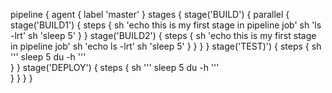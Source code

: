 pipeline {
       agent { label 'master' }
       stages {
               stage('BUILD') {
                       parallel {
                            stage('BUILD1') {
                                    steps {
                                            sh 'echo this is my first stage in pipeline job'
                                            sh 'ls -lrt'
                                            sh 'sleep 5'
                                    }
                            }
                            stage('BUILD2') {
                                    steps {
                                             sh 'echo this is my first stage in pipeline job'
                                             sh 'echo ls -lrt'
                                             sh 'sleep 5'
                            }
                         }
                    }
               }
               stage('TEST)') {
                      steps {
                             sh '''
                                  sleep 5
                                  du -h
                                '''  
                      }
               }
               stage('DEPLOY') {
                      steps {
                              sh '''
                                    sleep 5
                                    du -h
                                '''    
                      }
               }
       }
}
